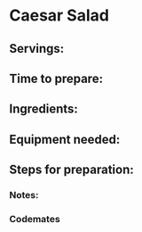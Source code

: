 # Caesar Salad

## Servings: 

## Time to prepare: 

## Ingredients:


## Equipment needed:


## Steps for preparation:



### Notes:



### Codemates #
